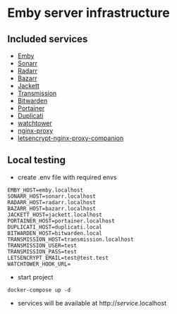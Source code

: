 # Emby server infrastructure

## Included services

- [Emby](https://hub.docker.com/r/emby/embyserver)
- [Sonarr](https://hub.docker.com/r/linuxserver/sonarr)
- [Radarr](https://hub.docker.com/r/linuxserver/radarr)
- [Bazarr](https://hub.docker.com/r/linuxserver/bazarr)
- [Jackett](https://hub.docker.com/r/linuxserver/jackett)
- [Transmission](https://hub.docker.com/r/linuxserver/transmission)
- [Bitwarden](https://github.com/dani-garcia/bitwarden_rs)
- [Portainer](https://hub.docker.com/r/portainer/portainer)
- [Duplicati](https://hub.docker.com/r/linuxserver/duplicati)
- [watchtower](https://hub.docker.com/r/containrrr/watchtower)
- [nginx-proxy](https://hub.docker.com/r/jwilder/nginx-proxy)
- [letsencrypt-nginx-proxy-companion](https://hub.docker.com/r/jrcs/letsencrypt-nginx-proxy-companion)

## Local testing

- create .env file with required envs

```
EMBY_HOST=emby.localhost
SONARR_HOST=sonarr.localhost
RADARR_HOST=radarr.localhost
BAZARR_HOST=bazarr.localhost
JACKETT_HOST=jackett.localhost
PORTAINER_HOST=portainer.localhost
DUPLICATI_HOST=duplicati.local
BITWARDEN_HOST=bitwarden.local
TRANSMISSION_HOST=transmission.localhost
TRANSMISSION_USER=test
TRANSMISSION_PASS=test
LETSENCRYPT_EMAIL=test@test.test
WATCHTOWER_HOOK_URL=
```

- start project

```
docker-compose up -d
```

- services will be available at http://_service_.localhost
